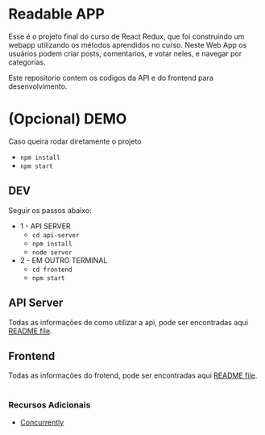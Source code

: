 # Readable APP
Esse é o projeto final do curso de React Redux,
que foi construindo um webapp utilizando os métodos aprendidos no curso. 
Neste Web App os usuários podem criar posts, comentarios, e votar neles, e navegar por categorias. 

Este repositorio contem os codigos da API e do frontend para desenvolvimento.

# (Opcional) DEMO
Caso queira rodar diretamente o projeto
- `npm install`
- `npm start`

## DEV
Seguir os passos abaixo:

* 1 - API SERVER
    - `cd api-server`
    - `npm install`
    - `node server`
* 2 - EM OUTRO TERMINAL 
    - `cd frontend`
    - `npm start`


## API Server
Todas as informações de como utilizar a api, pode ser encontradas aqui 
[README file](api-server/README.md).

## Frontend
Todas as informações do frotend, pode ser encontradas aqui 
[README file](frontend/README.md).


#
### Recursos Adicionais
* [Concurrently](https://github.com/kimmobrunfeldt/concurrently)